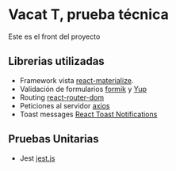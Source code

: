 # Vacat T, prueba técnica
Este es el front del proyecto

## Librerias utilizadas
- Framework vista [react-materialize](https://www.npmjs.com/package/react-materialize).
- Validación de formularios [formik](https://formik.org/) y [Yup](https://formik.org/docs/guides/validation)
- Routing [react-router-dom](https://reactrouter.com/)
- Peticiones al servidor [axios](https://www.npmjs.com/package/axios)
- Toast messages [React Toast Notifications](https://github.com/jossmac/react-toast-notifications)

## Pruebas Unitarias
- Jest [jest.js](https://jestjs.io/)